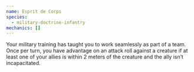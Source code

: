 ```yaml
---
name: Esprit de Corps
species:
  - military-doctrine-infantry
mechanics: []
---
```

Your military training has taught you to work seamlessly as part of a team. Once per turn, you have advantage on
an attack roll against a creature if at least one of your allies is within 2 meters of the creature and the
ally isn’t incapacitated.
